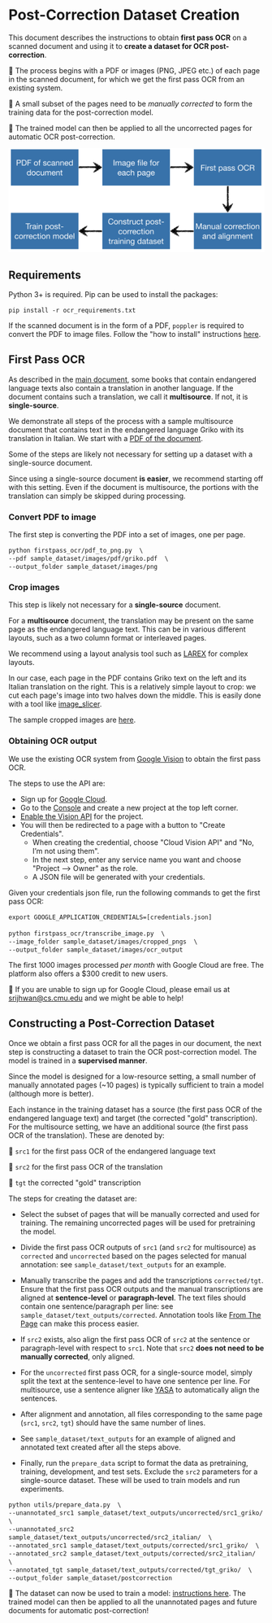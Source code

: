 # Post-Correction Dataset Creation

This document describes the instructions to obtain **first pass OCR** on a scanned document and using it to **create a dataset for OCR post-correction**. 

:pushpin: The process begins with a PDF or images (PNG, JPEG etc.) of each page in the scanned document, for which we get the first pass OCR from an existing system. 

:pushpin: A small subset of the pages need to be *manually corrected* to form the training data for the post-correction model.

:pushpin: The trained model can then be applied to all the uncorrected pages for automatic OCR post-correction.

<div align="center"><img alt="First pass OCR transcription" width="550px" src="docs/dataset_pipeline.png"></div>

## Requirements

Python 3+ is required. Pip can be used to install the packages:

```
pip install -r ocr_requirements.txt
```

If the scanned document is in the form of a PDF, `poppler` is required to convert the PDF to image files. Follow the "how to install" instructions [here](https://github.com/Belval/pdf2image/blob/master/README.md).


## First Pass OCR

As described in the [main document](README.md), some books that contain endangered language texts also contain a translation in another language. If the document contains such a translation, we call it **multisource**. If not, it is **single-source**.

We demonstrate all steps of the process with a sample multisource document that contains text in the endangered language Griko with its translation in Italian. We start with a [PDF of the document](sample_dataset/images/pdf/griko.pdf).

Some of the steps are likely not necessary for setting up a dataset with a single-source document. 

Since using a single-source document **is easier**, we recommend starting off with this setting. Even if the document is multisource, the portions with the translation can simply be skipped during processing. 

### Convert PDF to image

The first step is converting the PDF into a set of images, one per page.

```
python firstpass_ocr/pdf_to_png.py  \
--pdf sample_dataset/images/pdf/griko.pdf  \
--output_folder sample_dataset/images/png
```

### Crop images

This step is likely not necessary for a **single-source** document.

For a **multisource** document, the translation may be present on the same page as the endangered language text. This can be in various different layouts, such as a two column format or interleaved pages.

We recommend using a layout analysis tool such as [LAREX](https://github.com/OCR4all/LAREX) for complex layouts.

In our case, each page in the PDF contains Griko text on the left and its Italian translation on the right. This is a relatively simple layout to crop: we cut each page's image into two halves down the middle. This is easily done with a tool like [image_slicer](https://github.com/samdobson/image_slicer). 

The sample cropped images are [here](/sample_dataset/images/cropped_pngs).

### Obtaining OCR output

We use the existing OCR system from [Google Vision](https://cloud.google.com/vision/) to obtain the first pass OCR.

The steps to use the API are:
- Sign up for [Google Cloud](https://cloud.google.com/).
- Go to the [Console](https://console.cloud.google.com/home) and create a new project at the top left corner.
- [Enable the Vision API](https://console.cloud.google.com/apis/library/vision.googleapis.com) for the project.
- You will then be redirected to a page with a button to "Create Credentials".
    - When creating the credential, choose "Cloud Vision API" and "No, I’m not using them".
    - In the next step, enter any service name you want and choose "Project --> Owner" as the role.
    - A JSON file will be generated with your credentials.

Given your credentials json file, run the following commands to get the first pass OCR:

```
export GOOGLE_APPLICATION_CREDENTIALS=[credentials.json]

python firstpass_ocr/transcribe_image.py  \
--image_folder sample_dataset/images/cropped_pngs  \
--output_folder sample_dataset/images/ocr_output
```

The first 1000 images processed *per month* with Google Cloud are free. The platform also offers a $300 credit to new users.

:rocket: If you are unable to sign up for Google Cloud, please email us at srijhwan@cs.cmu.edu and we might be able to help!

## Constructing a Post-Correction Dataset

Once we obtain a first pass OCR for all the pages in our document, the next step is constructing a dataset to train the OCR post-correction model. The model is trained in a **supervised manner**. 

Since the model is designed for a low-resource setting, a small number of manually annotated pages (~10 pages) is typically sufficient to train a model (although more is better).

Each instance in the training dataset has a source (the first pass OCR of the endangered language text) and target (the corrected "gold" transcription). For the multisource setting, we have an additional source (the first pass OCR of the translation). These are denoted by:

:pushpin: `src1` for the first pass OCR of the endangered language text

:pushpin: `src2` for the first pass OCR of the translation

:pushpin: `tgt` the corrected "gold" transcription

The steps for creating the dataset are:

* Select the subset of pages that will be manually corrected and used for training. The remaining uncorrected pages will be used for pretraining the model. 

* Divide the first pass OCR outputs of `src1` (and `src2` for multisource) as `corrected` and `uncorrected` based on the pages selected for manual annotation: see `sample_dataset/text_outputs` for an example.

* Manually transcribe the pages and add the transcriptions `corrected/tgt`. Ensure that the first pass OCR outputs and the manual transcriptions are aligned at **sentence-level** or **paragraph-level**. The text files should contain one sentence/paragraph per line: see `sample_dataset/text_outputs/corrected`. Annotation tools like [From The Page](https://fromthepage.com) can make this process easier.

* If `src2` exists, also align the first pass OCR of `src2` at the sentence or paragraph-level with respect to `src1`. Note that `src2` **does not need to be manually corrected**, only aligned.

* For the `uncorrected` first pass OCR, for a single-source model, simply split the text at the sentence-level to have one sentence per line. For multisource, use a sentence aligner like [YASA](https://github.com/anoidgit/yasa) to automatically align the sentences.

* After alignment and annotation, all files corresponding to the same page (`src1`, `src2`, `tgt`) should have the same number of lines.

* See `sample_dataset/text_outputs` for an example of aligned and annotated text created after all the steps above.

* Finally, run the `prepare_data` script to format the data as pretraining, training, development, and test sets. Exclude the `src2` parameters for a single-source dataset. These will be used to train models and run experiments.

```
python utils/prepare_data.py  \
--unannotated_src1 sample_dataset/text_outputs/uncorrected/src1_griko/  \
--unannotated_src2 sample_dataset/text_outputs/uncorrected/src2_italian/  \
--annotated_src1 sample_dataset/text_outputs/corrected/src1_griko/  \
--annotated_src2 sample_dataset/text_outputs/corrected/src2_italian/  \
--annotated_tgt sample_dataset/text_outputs/corrected/tgt_griko/  \
--output_folder sample_dataset/postcorrection
```

:rocket: The dataset can now be used to train a model: [instructions here](postcorrection.md). The trained model can then be applied to all the unannotated pages and future documents for automatic post-correction!
